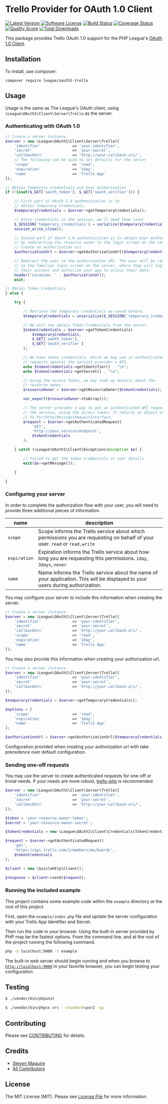 # Trello Provider for OAuth 1.0 Client
[![Latest Version](https://img.shields.io/github/release/thephpleague/oauth1-trello.svg?style=flat-square)](https://github.com/thephpleague/oauth1-trello/releases)
[![Software License](https://img.shields.io/badge/license-MIT-brightgreen.svg?style=flat-square)](LICENSE.md)
[![Build Status](https://img.shields.io/travis/thephpleague/oauth1-trello/master.svg?style=flat-square)](https://travis-ci.org/thephpleague/oauth1-trello)
[![Coverage Status](https://img.shields.io/scrutinizer/coverage/g/thephpleague/oauth1-trello.svg?style=flat-square)](https://scrutinizer-ci.com/g/thephpleague/oauth1-trello/code-structure)
[![Quality Score](https://img.shields.io/scrutinizer/g/thephpleague/oauth1-trello.svg?style=flat-square)](https://scrutinizer-ci.com/g/thephpleague/oauth1-trello)
[![Total Downloads](https://img.shields.io/packagist/dt/league/oauth1-trello.svg?style=flat-square)](https://packagist.org/packages/league/oauth1-trello)

This package provides Trello OAuth 1.0 support for the PHP League's [OAuth 1.0 Client](https://github.com/thephpleague/oauth1-client).

## Installation

To install, use composer:

```
composer require league/oauth1-trello
```

## Usage

Usage is the same as The League's OAuth client, using `\League\OAuth1\Client\Server\Trello` as the server.

### Authenticating with OAuth 1.0

```php
// Create a server instance.
$server = new \League\OAuth1\Client\Server\Trello([
    'identifier'              => 'your-identifier',
    'secret'                  => 'your-secret',
    'callbackUri'             => 'http://your-callback-uri/',
    // The following can be used to set defaults for the server
    'scope'                   => 'read',
    'expiration'              => '1day',
    'name'                    => 'Trello App'
]);

// Obtain Temporary Credentials and User Authorization
if (!isset($_GET['oauth_token'], $_GET['oauth_verifier'])) {

    // First part of OAuth 1.0 authentication is to
    // obtain Temporary Credentials.
    $temporaryCredentials = $server->getTemporaryCredentials();

    // Store credentials in the session, we'll need them later
    $_SESSION['temporary_credentials'] = serialize($temporaryCredentials);
    session_write_close();

    // Second part of OAuth 1.0 authentication is to obtain User Authorization
    // by redirecting the resource owner to the login screen on the server.
    // Create an authorization url.
    $authorizationUrl = $server->getAuthorizationUrl($temporaryCredentials);

    // Redirect the user to the authorization URL. The user will be redirected
    // to the familiar login screen on the server, where they will login to
    // their account and authorize your app to access their data.
    header('Location: ' . $authorizationUrl);
    exit;

// Obtain Token Credentials
} else {

    try {

        // Retrieve the temporary credentials we saved before.
        $temporaryCredentials = unserialize($_SESSION['temporary_credentials']);

        // We will now obtain Token Credentials from the server.
        $tokenCredentials = $server->getTokenCredentials(
            $temporaryCredentials,
            $_GET['oauth_token'],
            $_GET['oauth_verifier']
        );

        // We have token credentials, which we may use in authenticated
        // requests against the service provider's API.
        echo $tokenCredentials->getIdentifier() . "\n";
        echo $tokenCredentials->getSecret() . "\n";

        // Using the access token, we may look up details about the
        // resource owner.
        $resourceOwner = $server->getResourceOwner($tokenCredentials);

        var_export($resourceOwner->toArray());

        // The server provides a way to get an authenticated API request for
        // the service, using the access token; it returns an object conforming
        // to Psr\Http\Message\RequestInterface.
        $request = $server->getAuthenticatedRequest(
            'GET',
            'http://your.service/endpoint',
            $tokenCredentials
        );

    } catch (\League\OAuth1\Client\Exceptions\Exception $e) {

        // Failed to get the token credentials or user details.
        exit($e->getMessage());

    }

}
```

### Configuring your server

In order to complete the authorization flow with your user, you will need to provide three additional pieces of information.

| name | description |
| ---- | ----------- |
| `scope` | Scope informs the Trello service about which permissions you are requesting on behalf of your user. `read` or `read,write` |
| `expiration` | Expiration informs the Trello service about how long you are requesting this permissions. `1day`, `3days`, `never` |
| `name` | Name informs the Trello service about the name of your application. This will be displayed to your users during authorization. |

You may configure your server to include this information when creating the server.

```php
// Create a server instance.
$server = new \League\OAuth1\Client\Server\Trello([
    'identifier'              => 'your-identifier',
    'secret'                  => 'your-secret',
    'callbackUri'             => 'http://your-callback-uri/',
    'scope'                   => 'read',
    'expiration'              => '1day',
    'name'                    => 'Trello App'
]);
```

You may also provide this information when creating your authorization url.

```php
// Create a server instance.
$server = new \League\OAuth1\Client\Server\Trello([
    'identifier'              => 'your-identifier',
    'secret'                  => 'your-secret',
    'callbackUri'             => 'http://your-callback-uri/',
]);

$temporaryCredentials = $server->getTemporaryCredentials();

$options = [
    'scope'                   => 'read',
    'expiration'              => '1day',
    'name'                    => 'Trello App'
];

$authorizationUrl = $server->getAuthorizationUrl($temporaryCredentials, $options);
```

Configuration provided when creating your authorization url with take precedence over default configuration.

### Sending one-off requests

You may use the server to create authenticated requests for one-off or trivial needs. If your needs are more robust, [trello-php](https://github.com/stevenmaguire/trello-php) is recommended.

```php
$server = new \League\OAuth1\Client\Server\Trello([
    'identifier'              => 'your-identifier',
    'secret'                  => 'your-secret',
    'callbackUri'             => 'http://your-callback-uri/',
]);

$token = 'your-resource-owner-token';
$secret = 'your-resource-owner-secret';

$tokenCredentials = new \League\OAuth1\Client\Credentials\TokenCredentials($token, $secret);

$request = $server->getAuthenticatedRequest(
    'get',
    'https://api.trello.com/1/members/me/boards',
    $tokenCredentials
);

$client = new \GuzzleHttp\Client();

$response = $client->send($request);

```

### Running the included example

This project contains some example code within the `example` directory at the root of this project.

First, open the `example/index.php` file and update the server configuration with your Trello App Identifier and Secret.

Then run the code in your browser. Using the built-in server provided by PHP may be the fastest options. From the command line, and at the root of the project running the following command.

```bash
php -S localhost:9000 -t example
```

The built-in web server should begin running and when you browse to [`http://localhost:9000`](http://localhost:9000) in your favorite browser, you can begin testing your configuration.

## Testing

``` bash
$ ./vendor/bin/phpunit
```

``` bash
$ ./vendor/bin/phpcs src --standard=psr2 -sp
```

## Contributing

Please see [CONTRIBUTING](https://github.com/thephpleague/oauth1-trello/blob/master/CONTRIBUTING.md) for details.


## Credits

- [Steven Maguire](https://github.com/stevenmaguire)
- [All Contributors](https://github.com/thephpleague/oauth1-trello/contributors)


## License

The MIT License (MIT). Please see [License File](https://github.com/thephpleague/oauth1-trello/blob/master/LICENSE) for more information.
